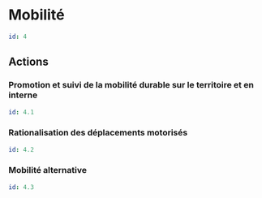 # Mobilité
```yaml
id: 4
```
## Actions
### Promotion et suivi de la mobilité durable sur le territoire et en interne
```yaml
id: 4.1
```

### Rationalisation des déplacements motorisés
```yaml
id: 4.2
```

### Mobilité alternative
```yaml
id: 4.3
```

